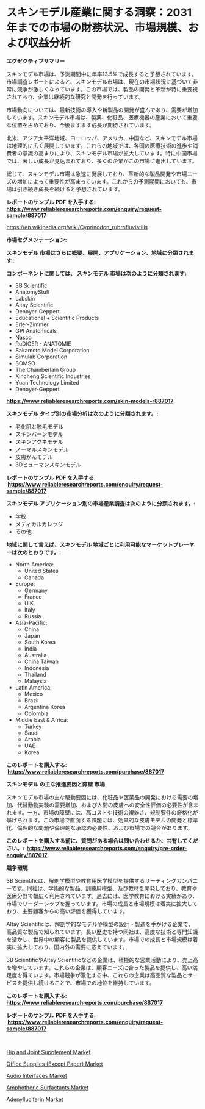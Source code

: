 <p><h1>スキンモデル産業に関する洞察：2031年までの市場の財務状況、市場規模、および収益分析</h1></p><p><strong>エグゼクティブサマリー</strong></p>
<p><p>スキンモデル市場は、予測期間中に年率13.5%で成長すると予想されています。市場調査レポートによると、スキンモデル市場は、現在の市場状況に基づいて非常に競争が激しくなっています。この市場では、製品の開発と革新が特に重要視されており、企業は継続的な研究と開発を行っています。</p><p>市場動向については、最新技術の導入や新製品の開発が盛んであり、需要が増加しています。スキンモデル市場は、製薬、化粧品、医療機器の産業において重要な位置を占めており、今後ますます成長が期待されています。</p><p>北米、アジア太平洋地域、ヨーロッパ、アメリカ、中国など、スキンモデル市場は地理的に広く展開しています。これらの地域では、各国の医療技術の進歩や消費者の意識の高まりにより、スキンモデル市場が拡大しています。特に中国市場では、著しい成長が見込まれており、多くの企業がこの市場に進出しています。</p><p>総じて、スキンモデル市場は急速に発展しており、革新的な製品開発や市場ニーズの増加によって重要性が高まっています。これからの予測期間においても、市場は引き続き成長を続けると予想されています。</p></p>
<p><strong>レポートのサンプル PDF を入手する: <a href="https://www.reliableresearchreports.com/enquiry/request-sample/887017">https://www.reliableresearchreports.com/enquiry/request-sample/887017</a></strong></p>
<p><a href="https://en.wikipedia.org/wiki/Cyprinodon_rubrofluviatilis">https://en.wikipedia.org/wiki/Cyprinodon_rubrofluviatilis</a></p>
<p><strong>市場セグメンテーション:</strong></p>
<p><strong> スキンモデル 市場はさらに概要、展開、アプリケーション、地域に分類されます :</strong></p>
<p><strong>コンポーネントに関しては、 スキンモデル 市場は次のように分類されます: &nbsp;</strong></p>
<p><ul><li>3B Scientific</li><li>AnatomyStuff</li><li>Labskin</li><li>Altay Scientific</li><li>Denoyer-Geppert</li><li>Educational + Scientific Products</li><li>Erler-Zimmer</li><li>GPI Anatomicals</li><li>Nasco</li><li>RuDIGER - ANATOMIE</li><li>Sakamoto Model Corporation</li><li>Simulab Corporation</li><li>SOMSO</li><li>The Chamberlain Group</li><li>Xincheng Scientific Industries</li><li>Yuan Technology Limited</li><li>Denoyer-Geppert</li></ul></p>
<p><strong><a href="https://www.reliableresearchreports.com/skin-models-r887017">https://www.reliableresearchreports.com/skin-models-r887017</a></strong></p>
<p><strong> スキンモデル タイプ別の市場分析は次のように分類されます。:</strong></p>
<p><ul><li>老化肌と脱毛モデル</li><li>スキンバーンモデル</li><li>スキンアクネモデル</li><li>ノーマルスキンモデル</li><li>皮膚がんモデル</li><li>3Dヒューマンスキンモデル</li></ul></p>
<p><strong>レポートのサンプル PDF を入手する: &nbsp;<a href="https://www.reliableresearchreports.com/enquiry/request-sample/887017">https://www.reliableresearchreports.com/enquiry/request-sample/887017</a></strong></p>
<p><strong> スキンモデル アプリケーション別の市場産業調査は次のように分類されます。:</strong></p>
<p><ul><li>学校</li><li>メディカルカレッジ</li><li>その他</li></ul></p>
<p><strong>地域に関して言えば、スキンモデル 地域ごとに利用可能なマーケットプレーヤーは次のとおりです。:</strong></p>
<p><ul>
    <li>
        North America:
        <ul>
            <li>United States</li>
            <li>Canada</li>
        </ul>
    </li>
    <li>
        Europe:
        <ul>
            <li>Germany</li>
            <li>France</li>
            <li>U.K.</li>
            <li>Italy</li>
            <li>Russia</li>
        </ul>
    </li>
    <li>
        Asia-Pacific:
        <ul>
            <li>China</li>
            <li>Japan</li>
            <li>South Korea</li>
            <li>India</li>
            <li>Australia</li>
            <li>China Taiwan</li>
            <li>Indonesia</li>
            <li>Thailand</li>
            <li>Malaysia</li>
        </ul>
    </li>
    <li>
        Latin America:
        <ul>
            <li>Mexico</li>
            <li>Brazil</li>
            <li>Argentina Korea</li>
            <li>Colombia</li>
        </ul>
    </li>
    <li>
        Middle East & Africa:
        <ul>
            <li>Turkey</li>
            <li>Saudi</li>
            <li>Arabia</li>
            <li>UAE</li>
            <li>Korea</li>
        </ul>
    </li>
    </ul></p>
<p><strong>このレポートを購入する: &nbsp;<a href="https://www.reliableresearchreports.com/purchase/887017">https://www.reliableresearchreports.com/purchase/887017</a></strong></p>
<p><strong>スキンモデル の主な推進要因と障壁 市場</strong></p>
<p><p>スキンモデル市場の主な駆動要因には、化粧品や医薬品の開発における需要の増加、代替動物実験の需要増加、および人間の皮膚への安全性評価の必要性が含まれます。一方、市場の障壁には、高コストや技術の複雑さ、規制要件の厳格化が挙げられます。この市場で直面する課題には、効果的な皮膚モデルの開発と標準化、倫理的な問題や倫理的な承認の必要性、および市場での競合があります。</p></p>
<p><strong>このレポートを購入する前に、質問がある場合は問い合わせるか、共有してください。:&nbsp; <a href="https://www.reliableresearchreports.com/enquiry/pre-order-enquiry/887017">https://www.reliableresearchreports.com/enquiry/pre-order-enquiry/887017</a></strong></p>
<p><strong>競争環境</strong></p>
<p><p>3B Scientificは、解剖学模型や教育用医学模型を提供するリーディングカンパニーです。同社は、学術的な製品、訓練用模型、及び教材を開発しており、教育や医療分野で幅広く利用されています。過去には、医学教育における実績があり、市場でリーダーシップを握っています。市場の成長と市場規模は着実に拡大しており、主要顧客からの高い評価を獲得しています。</p><p>Altay Scientificは、解剖学的なモデルや模型の設計・製造を手がける企業で、高品質な製品で知られています。長い歴史を持つ同社は、高度な技術と専門知識を活かし、世界中の顧客に製品を提供しています。市場での成長と市場規模は着実に拡大しており、国内外の需要に応えています。</p><p>3B ScientificやAltay Scientificなどの企業は、積極的な営業活動により、売上高を増やしています。これらの企業は、顧客ニーズに合った製品を提供し、高い満足度を得ています。市場競争が激化する中、これらの企業は高品質な製品とサービスを提供し続けることで、市場での地位を維持しています。</p></p>
<p><strong>このレポートを購入する: &nbsp; <a href="https://www.reliableresearchreports.com/purchase/887017">https://www.reliableresearchreports.com/purchase/887017</a></strong></p>
<p><strong>レポートのサンプル PDF を入手する: &nbsp;<a href="https://www.reliableresearchreports.com/enquiry/request-sample/887017">https://www.reliableresearchreports.com/enquiry/request-sample/887017</a></strong><strong></strong></p>
<p>&nbsp;</p>
<p><p><a href="https://medium.com/@loganunn65756/global-hip-and-joint-supplement-market-exploring-market-share-market-trends-and-future-growth-71fdfe789608">Hip and Joint Supplement Market</a></p><p><a href="https://issuu.com/reportprime-2/docs/office-supplies-except-paper-market-size-2030.pptx">Office Supplies (Except Paper) Market</a></p><p><a href="https://www.linkedin.com/pulse/audio-interfaces-market-outlook-complete-industry-analysis-2024-k6dwf?trackingId=UxR4xTnknH8WG9BLvipjCA%3D%3D">Audio Interfaces Market</a></p><p><a href="https://github.com/avrinamou1/Market-Research-Report-List-1/blob/main/amphotheric-surfactants-market.md">Amphotheric Surfactants Market</a></p><p><a href="https://github.com/mzurpwxu46/Market-Research-Report-List-1/blob/main/adenylluciferin-market.md">Adenylluciferin Market</a></p></p>